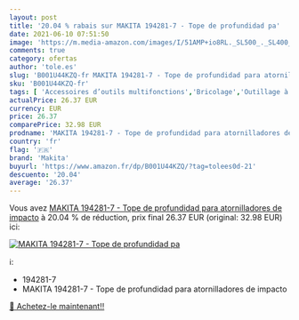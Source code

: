 ```yaml
---
layout: post
title: '20.04 % rabais sur MAKITA 194281-7 - Tope de profundidad pa'
date: 2021-06-10 07:51:50
image: 'https://m.media-amazon.com/images/I/51AMP+io8RL._SL500_._SL400_.jpg'
comments: true
category: ofertas
author: 'tole.es'
slug: 'B001U44KZQ-fr MAKITA 194281-7 - Tope de profundidad para atornilladores...'
sku: 'B001U44KZQ-fr'
tags: [ 'Accessoires d’outils multifonctions','Bricolage','Outillage à main','Outillage à main et électroportatif','Outils multifonction et accessoires','makita', ]
actualPrice: 26.37 EUR
currency: EUR
price: 26.37
comparePrice: 32.98 EUR
prodname: 'MAKITA 194281-7 - Tope de profundidad para atornilladores de impacto'
country: 'fr'
flag: '🇫🇷'
brand: 'Makita'
buyurl: 'https://www.amazon.fr/dp/B001U44KZQ/?tag=tolees0d-21'
descuento: '20.04'
average: '26.37'
---
```


Vous avez [MAKITA 194281-7 - Tope de profundidad para atornilladores de impacto](https://www.amazon.fr/dp/B001U44KZQ/?tag=tolees0d-21)  à  20.04 % de réduction, prix final  26.37 EUR (original: 32.98 EUR) ici:

[![MAKITA 194281-7 - Tope de profundidad pa](https://m.media-amazon.com/images/I/51AMP+io8RL._SL500_._SL400_.jpg)](https://www.amazon.fr/dp/B001U44KZQ/?tag=tolees0d-21)

ℹ️:

- 194281-7
- MAKITA 194281-7 - Tope de profundidad para atornilladores de impacto

[🛒 Achetez-le maintenant!!](https://www.amazon.fr/dp/B001U44KZQ/?tag=tolees0d-21)
